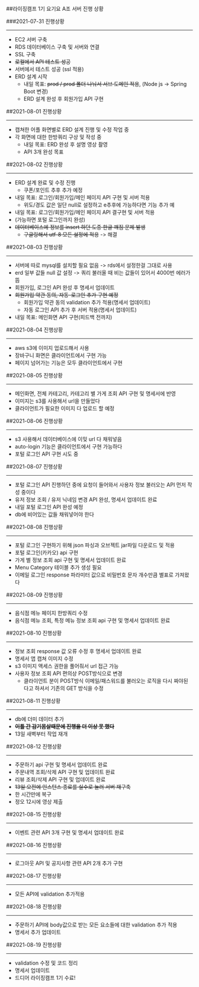 ##라이징캠프 1기 요기요 A조 서버 진행 상황

###2021-07-31 진행상황

---
- EC2 서버 구축
- RDS 데이터베이스 구축 및 서버와 연결
- SSL 구축
- ~~로컬에서 API 테스트 성공~~
- 서버에서 테스트 성공 (ssl 적용)
- ERD 설계 시작
  - 내일 목표: ~~prod / prod 폴더 나눠서 서브 도메인 적용~~, (Node js -> Spring Boot 변경)
  - ERD 설계 완성 후 회원가입 API 구현

##2021-08-01 진행상황

---
- 캡쳐한 어플 화면별로 ERD 설계 진행 및 수정 작업 중
- 각 화면에 대한 한방쿼리 구상 및 작성 중
  - 내일 목표: ERD 완성 후 설명 영상 촬영
  - API 3개 완성 목표

##2021-08-02 진행상황

---
- ERD 설계 완료 및 수정 진행
  - 쿠폰/포인트 추후 추가 예정
- 내일 목표: 로그인/회원가입/메인 페이지 API 구현 및 서버 적용
  - 위도/경도 값은 일단 null로 설정하고 e추후에 가능하다면 기능 추가 예
- 내일 목표: 로그인/회원가입/메인 페이지 API 결구현 및 서버 적용
- (가능하면 포털 로그인까지 완성)
- ~~데이터베이스에 정보를 insert 하던 도중 한글 꺠짐 문제 발생~~
  - ~~구글링해서 utf-8 모든 설정에 적용~~ -> 해결
  
##2021-08-03 진행상황

---
- 서버에 따로 mysql를 설치할 필요 없음 -> rds에서 설정한걸 그대로 사용
- erd 일부 값들 null 값 설정 -> 쿼리 불러올 때 비는 값들이 있어서 4000번 에러가 뜸
- 회원가입, 로그인 API 완성 후 명세서 업데이트
- ~~회원가입 약관 동의, 자동-로그인 추가 구현 예정~~
  - 회원가입 약관 동의 validation 추가 적용(명세서 업데이트)
  - 자동 로그인 API 추가 후 서버 적용(명세서 업데이트)
- 내일 목표: 메인화면 API 구현(피드백 전까지) 

##2021-08-04 진행상황

---
- aws s3에 이미지 업로드해서 사용
- 장바구니 화면은 클라이언트에서 구현 가능 
- 페이지 넘어가는 기능은 모두 클라이언트에서 구현

##2021-08-05 진행상황

---
- 메인화면, 전체 카테고리, 카테고리 별 가게 조회 API 구현 및 명세서에 반영
- 이미지는 s3를 사용해서 url을 만들었다
- 클라이언트가 필요한 이미지 다 업로드 할 예정

##2021-08-06 진행상황

---
- s3 사용해서 데이터베이스에 이밎 url 다 채워넣음
- auto-login 기능은 클라이언트에서 구현 가능하다
- 포털 로그인 API 구현 시도 중

##2021-08-07 진행상황

---
- 포털 로그인 API 진행하던 중에 요청이 들어와서 사용자 정보 불러오는 API 먼저 작성 중이다
- 유저 정보 조회 / 유저 닉네임 변경 API 완성, 명세서 업데이트 완료
- 내일 포털 로그인 API 완성 예정
- db에 비어있는 값들 채워넣어야 한다

##2021-08-08 진행상황

---
- 포털 로그인 구현하기 위해 json 파싱과 오브젝트 jar파일 다운로드 및 적용
- 포털 로그인(카카오) api 구현
- 가게 별 정보 조회 api 구현 및 명세서 업데이트 완료
- Menu Category 테이블 추가 생성 필요
- 이메일 로그인 response 파라미터 값으로 비밀번호 문자 개수만큼 별표로 가져왔다

##2021-08-09 진행상황

---
- 음식점 메뉴 페이지 한방쿼리 수정
- 음식점 메뉴 조회, 특정 메뉴 정보 조회 api 구현 및 명세서 업데이트 완료

##2021-08-10 진행상황

---
- 정보 조회 response 값 오류 수정 후 명세서 업데이트 완료
- 명세서 앱 캡쳐 이미지 수정
- s3 이미지 액세스 권한을 풀어줘서 url 접근 가능
- 사용자 정보 조회 API 편의상 POST방식으로 변경
  - 클라이언트 분이 POST방식 이메일/패스워드를 불러오는 로직을 다시 짜야된다고 하셔서 기존의 GET 방식을 수정

##2021-08-11 진행상황

---
- db에 더미 데이터 추가
- ~~**이틀 간 감기몸살때문에 진행을 더 이상 못 했다**~~
- 13일 새벽부터 작업 재개

##2021-08-12 진행상황

---
- 주문하기 api 구현 및 명세서 업데이트 완료
- 주문내역 조회/삭제 API 구현 및 업데이트 완료
- 리뷰 조회/삭제 API 구현 및 업데이트 완료
- ~~13일 오전에 인스턴스 종료를 실수로 눌러 서버 재구축~~
- 한 시간만에 복구
- 정오 12시에 영상 제출

##2021-08-15 진행상황

---
- 이벤트 관련 API 3개 구현 및 명세서 업데이트 완료

##2021-08-16 진행상황

---
- 로그아웃 API 및 공지사항 관련 API 2개 추가 구현

##2021-08-17 진행상황

---
- 모든 API에 validation 추가적용

##2021-08-18 진행상황

---
- 주문하기 API에 body값으로 받는 모든 요소들에 대한 validation 추가 적용
- 명세서 추가 업데이트

##2021-08-19 진행상황

---
- validation 수정 및 코드 정리
- 명세서 업데이트
- 드디어 라이징캠프 1기 수료!
